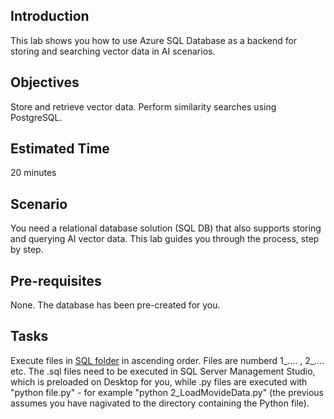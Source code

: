 ## Introduction
This lab shows you how to use Azure SQL Database as a backend for storing and searching vector data in AI scenarios.
 
## Objectives
Store and retrieve vector data.
Perform similarity searches using PostgreSQL.
 
## Estimated Time
20 minutes
 
## Scenario
You need a relational database solution (SQL DB) that also supports storing and querying AI vector data. This lab guides you through the process, step by step.
 
## Pre-requisites
None. The database has been pre-created for you.
 
## Tasks
Execute files in [SQL folder](https://github.com/Azure/WPLUS-Azure-AI-Platform-and-Services/tree/AugRelease/Vector-DB/Cosmos%20DB) in ascending order. Files are numberd 1_.... , 2_.... etc. The .sql files need to be executed in SQL Server Management Studio, which is preloaded on Desktop for you, while .py files are executed with "python file.py" - for example "python 2_LoadMovideData.py" (the previous assumes you have nagivated to the directory containing the Python file).